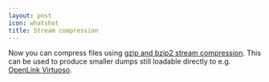 ```yaml
---
layout: post
icon: whatshot
title: Stream compression
---
```


Now you can compress files using [gzip and bzip2 stream compression](/components/t-streamcompression).
This can be used to produce smaller dumps still loadable directly to e.g. [OpenLink Virtuoso](/components/x-virtuoso).
